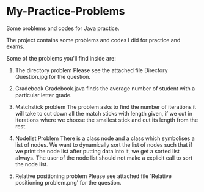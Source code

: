 # My-Practice-Problems
Some problems and codes for Java practice.

The project contains some problems and codes I did for practice and exams.

Some of the problems you'll find inside are:

1. The directory problem
Please see the attached file Directory Question.jpg for the question.

2. Gradebook
Gradebook.java finds the average number of student with a particular letter grade.

3. Matchstick problem
The problem asks to find the number of iterations it will take to cut down all the match sticks with length given, if we cut in iterations where we choose the smallest stick and cut its length from the rest.

4. Nodelist Problem
There is a class node and a class which symbolises a list of nodes.
We want to dynamically sort the list of nodes such that if we print the node list after putting data into it, we get a sorted list always. The user of the node list should not make a explicit call to sort the node list.
 
5. Relative positioning problem
Please see attached file 'Relative positioning problem.png' for the question.
